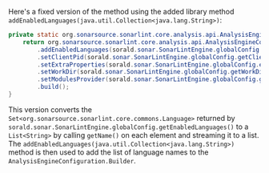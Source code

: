 Here's a fixed version of the method using the added library method `addEnabledLanguages(java.util.Collection<java.lang.String>)`:

```java
private static org.sonarsource.sonarlint.core.analysis.api.AnalysisEngineConfiguration buildAnalysisEngineConfiguration() {
    return org.sonarsource.sonarlint.core.analysis.api.AnalysisEngineConfiguration.builder()
        .addEnabledLanguages(sorald.sonar.SonarLintEngine.globalConfig.getEnabledLanguages().stream().map(lang -> lang.getName()).collect(Collectors.toList()))
        .setClientPid(sorald.sonar.SonarLintEngine.globalConfig.getClientPid())
        .setExtraProperties(sorald.sonar.SonarLintEngine.globalConfig.extraProperties())
        .setWorkDir(sorald.sonar.SonarLintEngine.globalConfig.getWorkDir())
        .setModulesProvider(sorald.sonar.SonarLintEngine.globalConfig.getModulesProvider())
        .build();
}
```

This version converts the `Set<org.sonarsource.sonarlint.core.commons.Language>` returned by `sorald.sonar.SonarLintEngine.globalConfig.getEnabledLanguages()` to a `List<String>` by calling `getName()` on each element and streaming it to a list. The `addEnabledLanguages(java.util.Collection<java.lang.String>)` method is then used to add the list of language names to the `AnalysisEngineConfiguration.Builder`.